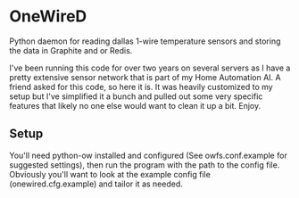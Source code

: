 OneWireD
========

Python daemon for reading dallas 1-wire temperature sensors and storing the data in Graphite and or Redis.

I've been running this code for over two years on several servers as I have a pretty extensive sensor network 
that is part of my Home Automation AI. A friend asked for this code, so here it is. It was heavily customized to my 
setup but I've simplified it a bunch and pulled out some very specific features that likely no one else would want
to clean it up a bit. Enjoy. 


Setup
-------

You'll need python-ow installed and configured (See owfs.conf.example for suggested settings), then run the program
with the path to the config file. Obviously you'll want to look at the example config file (onewired.cfg.example)
and tailor it as needed. 


